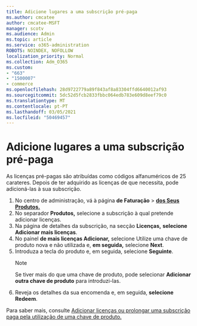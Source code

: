 ```yaml
---
title: Adicione lugares a uma subscrição pré-paga
ms.author: cmcatee
author: cmcatee-MSFT
manager: scotv
ms.audience: Admin
ms.topic: article
ms.service: o365-administration
ROBOTS: NOINDEX, NOFOLLOW
localization_priority: Normal
ms.collection: Adm_O365
ms.custom:
- "663"
- "1500007"
- commerce
ms.openlocfilehash: 28d9722779a89f843af8a83304ffd6640012af93
ms.sourcegitcommit: 5dc52d5fcb2833fbbc064edb783e609d8eef79c0
ms.translationtype: MT
ms.contentlocale: pt-PT
ms.lasthandoff: 03/05/2021
ms.locfileid: "50469457"
---
```

# <a name="add-seats-to-a-prepaid-subscription"></a>Adicione lugares a uma subscrição pré-paga

As licenças pré-pagas são atribuídas como códigos alfanuméricos de 25 carateres. Depois de ter adquirido as licenças de que necessita, pode adicioná-las à sua subscrição.

1. No centro de administração, vá à página **de Faturação**  >  **[dos Seus Produtos.](https://go.microsoft.com/fwlink/p/?linkid=842054)**
2. No separador **Produtos,** selecione a subscrição à qual pretende adicionar licenças.
3. Na página de detalhes da subscrição, na secção **Licenças,** **selecione Adicionar mais licenças**.
4. No painel **de mais licenças Adicionar,** selecione Utilize uma chave de produto nova e não utilizada e, **em seguida,** selecione **Next**.
5. Introduza a tecla do produto e, em seguida, selecione **Seguinte**.
    > [!NOTE]
    > Se tiver mais do que uma chave de produto, pode selecionar **Adicionar outra chave de produto** para introduzi-las.
6. Reveja os detalhes da sua encomenda e, em seguida, **selecione Redeem**.

Para saber mais, consulte [Adicionar licenças ou prolongar uma subscrição paga pela utilização de uma chave de produto.](https://docs.microsoft.com/microsoft-365/commerce/licenses/add-licenses-using-product-key)